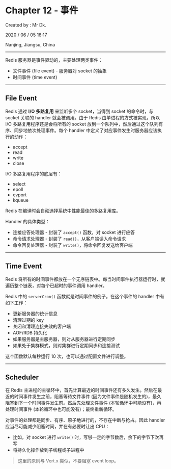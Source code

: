 # Chapter 12 - 事件

Created by : Mr Dk.

2020 / 06 / 05 16:17

Nanjing, Jiangsu, China

---

Redis 服务器是事件驱动的，主要处理两类事件：

- 文件事件 (file event) - 服务器对 socket 的抽象
- 时间事件 (time event)

---

## File Event

Redis 通过 **I/O 多路复用** 来监听多个 socket，当得到 socket 的命令时，与 socket 关联的 handler 就会被调用。由于 Redis 由单进程的方式被实现，所以 I/O 多路复用程序还是会将所有的 socket 放到一个队列中，然后通过这个队列有序、同步地依次处理事件。每个 handler 中定义了对应事件发生时服务器应该执行的动作：

- accept
- read
- write
- close

I/O 多路复用程序的底层有：

- select
- epoll
- evport
- kqueue

Redis 在编译时会自动选择系统中性能最佳的多路复用库。

Handler 的具体类型：

- 连接应答处理器 - 封装了 `accept()` 函数，对 socket 进行应答
- 命令请求处理器 - 封装了 `read()`，从客户端读入命令请求
- 命令回复处理器 - 封装了 `write()`，将命令回复发送给客户端

---

## Time Event

Redis 将所有的时间事件都放在一个无序链表中。每当时间事件执行器运行时，就遍历整个链表，对每个已超时的事件调用 handler。

Redis 中的 `serverCron()` 函数就是时间事件的例子。在这个事件的 handler 中有如下工作：

- 更新服务器的统计信息
- 清理过期的 key
- 关闭和清理连接失效的客户端
- AOF/RDB 持久化
- 如果服务器是主服务器，则对从服务器进行定期同步
- 如果处于集群模式，则对集群进行定期同步和连接测试

这个函数默认每秒运行 10 次，也可以通过配置文件进行调整。

---

## Scheduler

在 Redis 主进程的主循环中，首先计算最近的时间事件还有多久发生。然后在最近的时间事件发生之前，阻塞等待文件事件 (因为文件事件是随机发生的)，最久阻塞到下一个时间事件发生前。然后先处理文件事件 (本轮循环中可能没有)，再处理时间事件 (本轮循环中也可能没有)；最终重新循环。

对事件的处理都是同步、有序、原子地进行的，不存在中断与抢占。因此 handler 应当尽可能减少阻塞时间，并在有必要时让出 CPU：

- 比如，对 socket 进行 `write()` 时，写够一定的字节数后，余下的字节下次再写
- 将持久化操作放到子线程或子进程中

> 这里的原则与 Vert.x 类似，不要阻塞 event loop。
